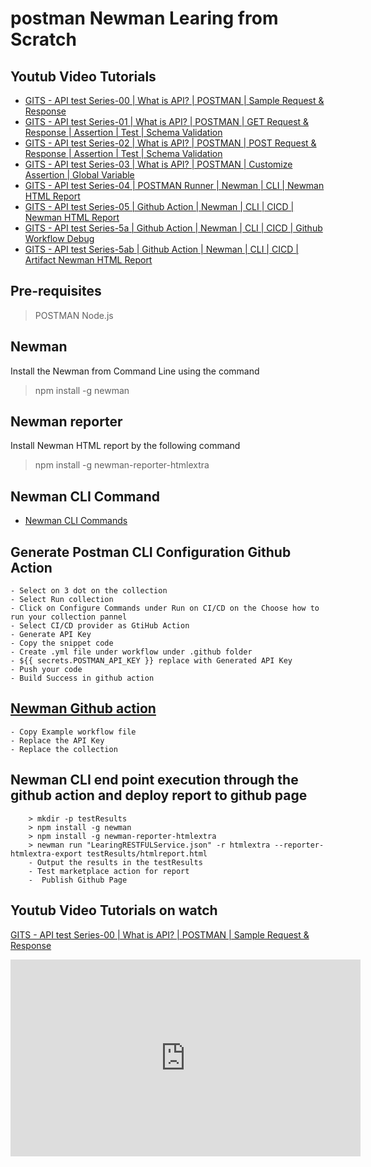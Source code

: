 # postman Newman Learing from Scratch 

## Youtub Video Tutorials 
- [GITS - API test Series-00 | What is API? | POSTMAN | Sample Request & Response](https://youtu.be/qniB-uDonDk)
- [GITS - API test Series-01 | What is API? | POSTMAN | GET Request & Response | Assertion | Test | Schema Validation](https://youtu.be/tHoiBne7SIE)
- [GITS - API test Series-02 | What is API? | POSTMAN | POST Request & Response | Assertion | Test | Schema Validation](https://youtu.be/yOnJhjyqY34)
- [GITS - API test Series-03 | What is API? | POSTMAN | Customize Assertion | Global Variable](https://youtu.be/biOUwIcEFPA)
- [GITS - API test Series-04 | POSTMAN Runner | Newman | CLI | Newman HTML Report](https://youtu.be/5W8Eu01gW_M)
- [GITS - API test Series-05 | Github Action | Newman | CLI | CICD | Newman HTML Report](https://youtu.be/oA2ZMAEeGV0)
- [GITS - API test Series-5a | Github Action | Newman | CLI | CICD | Github Workflow Debug](https://youtu.be/uzHgAJQsYd8)
- [GITS - API test Series-5ab | Github Action | Newman | CLI | CICD | Artifact Newman HTML Report ](https://youtu.be/hFMgJDD0x9g)

## Pre-requisites
> POSTMAN
> Node.js 

## Newman
Install the Newman from Command Line using the command 
> npm install -g newman

## Newman reporter
Install Newman HTML report by the following command
> npm install -g newman-reporter-htmlextra

## Newman CLI Command
-  [Newman CLI Commands](https://learning.postman.com/docs/collections/using-newman-cli/newman-options/)

## Generate Postman CLI Configuration Github Action
    - Select on 3 dot on the collection
    - Select Run collection 
    - Click on Configure Commands under Run on CI/CD on the Choose how to run your collection pannel 
    - Select CI/CD provider as GtiHub Action 
    - Generate API Key
    - Copy the snippet code 
    - Create .yml file under workflow under .github folder 
    - ${{ secrets.POSTMAN_API_KEY }} replace with Generated API Key 
    - Push your code 
    - Build Success in github action 

## [Newman Github action](https://github.com/marketplace/actions/newman-action)
    - Copy Example workflow file
    - Replace the API Key 
    - Replace the collection 

## Newman CLI end point execution through the github action and deploy report to github page
```
    > mkdir -p testResults
    > npm install -g newman
    > npm install -g newman-reporter-htmlextra
    > newman run "LearingRESTFULService.json" -r htmlextra --reporter-htmlextra-export testResults/htmlreport.html
    - Output the results in the testResults
    - Test marketplace action for report 
    -  Publish Github Page
```
## Youtub Video Tutorials on watch
[GITS - API test Series-00 | What is API? | POSTMAN | Sample Request & Response](https://youtu.be/qniB-uDonDk)
<iframe width="560" height="315" src="https://www.youtube.com/embed/qniB-uDonDk" title="YouTube video player" frameborder="0" allow="accelerometer; autoplay; clipboard-write; encrypted-media; gyroscope; picture-in-picture; web-share" allowfullscreen></iframe>
